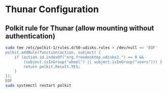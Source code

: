 # Thunar Configuration

## Polkit rule for Thunar (allow mounting without authentication)
```bash
sudo tee /etc/polkit-1/rules.d/50-udisks.rules > /dev/null << 'EOF'
polkit.addRule(function(action, subject) {
    if (action.id.indexOf("org.freedesktop.udisks2.") == 0 &&
        (subject.isInGroup("wheel") || subject.isInGroup("users"))) {
        return polkit.Result.YES;
    }
});
EOF
sudo systemctl restart polkit
```
